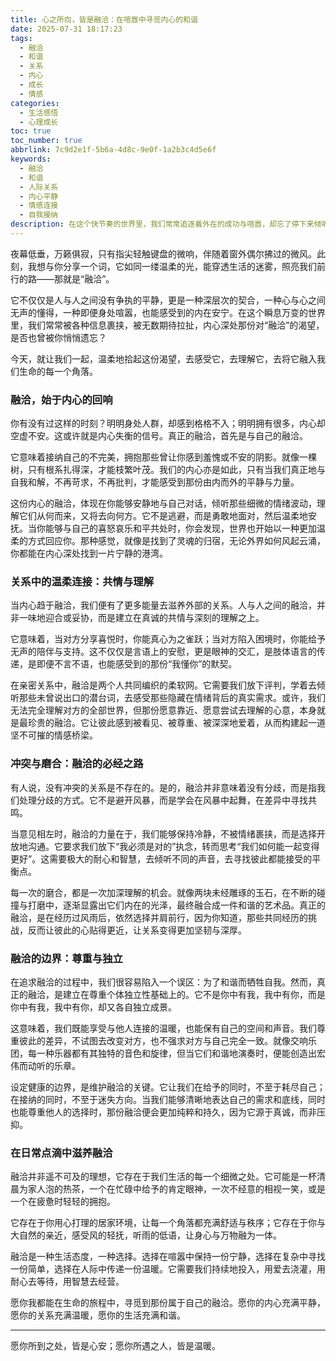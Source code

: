 ```yaml
---
title: 心之所向，皆是融洽：在喧嚣中寻觅内心的和谐
date: 2025-07-31 18:17:23
tags:
  - 融洽
  - 和谐
  - 关系
  - 内心
  - 成长
  - 情感
categories:
  - 生活感悟
  - 心理成长
toc: true
toc_number: true
abbrlink: 7c9d2e1f-5b6a-4d8c-9e0f-1a2b3c4d5e6f
keywords:
  - 融洽
  - 和谐
  - 人际关系
  - 内心平静
  - 情感连接
  - 自我接纳
description: 在这个快节奏的世界里，我们常常追逐着外在的成功与喧嚣，却忘了停下来倾听内心深处的声音。本文将带你一同探索“融洽”的真谛，它不仅是人与人之间的和谐共处，更是我们与自我、与世界温柔相待的艺术。从内心的平静到关系的滋养，从冲突的化解到边界的尊重，让我们一起在日常点滴中，寻觅并构建那份触手可及的温暖与安宁。
---
```


夜幕低垂，万籁俱寂，只有指尖轻触键盘的微响，伴随着窗外偶尔拂过的微风。此刻，我想与你分享一个词，它如同一缕温柔的光，能穿透生活的迷雾，照亮我们前行的路——那就是“融洽”。

它不仅仅是人与人之间没有争执的平静，更是一种深层次的契合，一种心与心之间无声的懂得，一种即便身处喧嚣，也能感受到的内在安宁。在这个瞬息万变的世界里，我们常常被各种信息裹挟，被无数期待拉扯，内心深处那份对“融洽”的渴望，是否也曾被你悄悄遗忘？

今天，就让我们一起，温柔地拾起这份渴望，去感受它，去理解它，去将它融入我们生命的每一个角落。

### 融洽，始于内心的回响

你有没有过这样的时刻？明明身处人群，却感到格格不入；明明拥有很多，内心却空虚不安。这或许就是内心失衡的信号。真正的融洽，首先是与自己的融洽。

它意味着接纳自己的不完美，拥抱那些曾让你感到羞愧或不安的阴影。就像一棵树，只有根系扎得深，才能枝繁叶茂。我们的内心亦是如此，只有当我们真正地与自我和解，不再苛求，不再批判，才能感受到那份由内而外的平静与力量。

这份内心的融洽，体现在你能够安静地与自己对话，倾听那些细微的情绪波动，理解它们从何而来，又将去向何方。它不是逃避，而是勇敢地面对，然后温柔地安抚。当你能够与自己的喜怒哀乐和平共处时，你会发现，世界也开始以一种更加温柔的方式回应你。那种感觉，就像是找到了灵魂的归宿，无论外界如何风起云涌，你都能在内心深处找到一片宁静的港湾。

### 关系中的温柔连接：共情与理解

当内心趋于融洽，我们便有了更多能量去滋养外部的关系。人与人之间的融洽，并非一味地迎合或妥协，而是建立在真诚的共情与深刻的理解之上。

它意味着，当对方分享喜悦时，你能真心为之雀跃；当对方陷入困境时，你能给予无声的陪伴与支持。这不仅仅是言语上的安慰，更是眼神的交汇，是肢体语言的传递，是即便不言不语，也能感受到的那份“我懂你”的默契。

在亲密关系中，融洽是两个人共同编织的柔软网。它需要我们放下评判，学着去倾听那些未曾说出口的潜台词，去感受那些隐藏在情绪背后的真实需求。或许，我们无法完全理解对方的全部世界，但那份愿意靠近、愿意尝试去理解的心意，本身就是最珍贵的融洽。它让彼此感到被看见、被尊重、被深深地爱着，从而构建起一道坚不可摧的情感桥梁。

### 冲突与磨合：融洽的必经之路

有人说，没有冲突的关系是不存在的。是的，融洽并非意味着没有分歧，而是指我们处理分歧的方式。它不是避开风暴，而是学会在风暴中起舞，在差异中寻找共鸣。

当意见相左时，融洽的力量在于，我们能够保持冷静，不被情绪裹挟，而是选择开放地沟通。它要求我们放下“我必须是对的”执念，转而思考“我们如何能一起变得更好”。这需要极大的耐心和智慧，去倾听不同的声音，去寻找彼此都能接受的平衡点。

每一次的磨合，都是一次加深理解的机会。就像两块未经雕琢的玉石，在不断的碰撞与打磨中，逐渐显露出它们内在的光泽，最终融合成一件和谐的艺术品。真正的融洽，是在经历过风雨后，依然选择并肩前行，因为你知道，那些共同经历的挑战，反而让彼此的心贴得更近，让关系变得更加坚韧与深厚。

### 融洽的边界：尊重与独立

在追求融洽的过程中，我们很容易陷入一个误区：为了和谐而牺牲自我。然而，真正的融洽，是建立在尊重个体独立性基础上的。它不是你中有我，我中有你，而是你中有我，我中有你，却又各自独立成景。

这意味着，我们既能享受与他人连接的温暖，也能保有自己的空间和声音。我们尊重彼此的差异，不试图去改变对方，也不强求对方与自己完全一致。就像交响乐团，每一种乐器都有其独特的音色和旋律，但当它们和谐地演奏时，便能创造出宏伟而动听的乐章。

设定健康的边界，是维护融洽的关键。它让我们在给予的同时，不至于耗尽自己；在接纳的同时，不至于迷失方向。当我们能够清晰地表达自己的需求和底线，同时也能尊重他人的选择时，那份融洽便会更加纯粹和持久，因为它源于真诚，而非压抑。

### 在日常点滴中滋养融洽

融洽并非遥不可及的理想，它存在于我们生活的每一个细微之处。它可能是一杯清晨为家人泡的热茶，一个在忙碌中给予的肯定眼神，一次不经意的相视一笑，或是一个在疲惫时轻轻的拥抱。

它存在于你用心打理的居家环境，让每一个角落都充满舒适与秩序；它存在于你与大自然的亲近，感受风的轻抚，听雨的低语，让身心与万物融为一体。

融洽是一种生活态度，一种选择。选择在喧嚣中保持一份宁静，选择在复杂中寻找一份简单，选择在人际中传递一份温暖。它需要我们持续地投入，用爱去浇灌，用耐心去等待，用智慧去经营。

愿你我都能在生命的旅程中，寻觅到那份属于自己的融洽。愿你的内心充满平静，愿你的关系充满温暖，愿你的生活充满和谐。

---

愿你所到之处，皆是心安；愿你所遇之人，皆是温暖。
